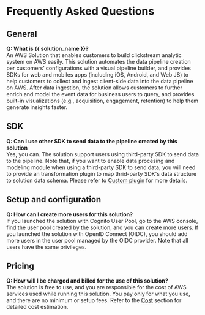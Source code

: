 # Frequently Asked Questions

## General
**Q:  What is {{ solution_name }}?**<br>
An AWS Solution that enables customers to build clickstream analytic system on AWS easily. This solution automates the data pipeline creation per customers’ configurations with a visual pipeline builder, and provides SDKs for web and mobiles apps (including iOS, Android, and Web JS) to help customers to collect and ingest client-side data into the data pipeline on AWS. After data ingestion, the solution allows customers to further enrich and model the event data for business users to query, and provides built-in visualizations (e.g., acquisition, engagement, retention) to help them generate insights faster.

## SDK

**Q: Can I use other SDK to send data to the pipeline created by this solution**<br>
Yes, you can. The solution support users using third-party SDK to send data to the pipeline. Note that, if you want to enable data procesing and modeling module when using a third-party SDK to send data, you will need to provide an transformation plugin to map thrid-party SDK's data structure to solution data schema. Please refer to [Custom plugin](./pipeline-mgmt/data-processing/configure-plugin.md) for more details.

## Setup and configuration
**Q: How can I create more users for this solution?**</br>
If you launched the solution with Cognito User Pool, go to the AWS console, find the user pool created by the solution,
and you can create more users. If you launched the solution with OpenID Connect (OIDC), you should add more users in the
user pool managed by the OIDC provider. Note that all users have the same privileges. 


## Pricing

**Q: How will I be charged and billed for the use of this solution?**</br>
The solution is free to use, and you are responsible for the cost of AWS services used while running this solution. 
You pay only for what you use, and there are no minimum or setup fees. Refer to the [Cost](./plan-deployment/cost.md) section for detailed cost estimation. 
